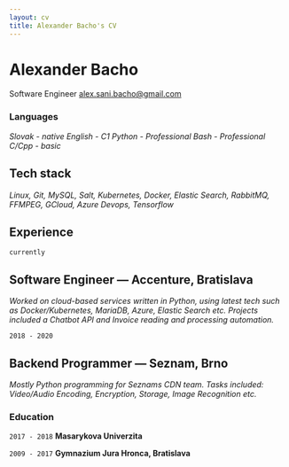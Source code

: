 ```yaml
---
layout: cv
title: Alexander Bacho's CV
---
```

# Alexander Bacho
Software Engineer
alex.sani.bacho@gmail.com

### Languages
*Slovak - native*
*English - C1*
*Python - Professional*
*Bash - Professional*
*C/Cpp - basic*

## Tech stack

*Linux, Git, MySQL, Salt, Kubernetes, Docker, Elastic Search,*
*RabbitMQ, FFMPEG, GCloud, Azure Devops, Tensorflow*

## Experience
`currently`
## Software Engineer — Accenture, Bratislava
*Worked on cloud-based services written in Python, using latest tech such as Docker/Kubernetes, MariaDB, Azure, Elastic Search etc.*
*Projects included a Chatbot API and Invoice reading and processing automation.*

`2018 - 2020`
## Backend Programmer — Seznam, Brno
*Mostly Python programming for Seznams CDN team. Tasks included: Video/Audio Encoding, Encryption, Storage, Image Recognition etc.*

### Education

`2017 - 2018`
__Masarykova Univerzita__

`2009 - 2017`
__Gymnazium Jura Hronca, Bratislava__


<!-- ### Footer

Last updated: October 2021 -->
